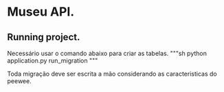 # Museu API.

## Running project.

Necessário usar o comando abaixo para criar as tabelas.
"""sh
python application.py run_migration
"""

Toda migração deve ser escrita a mão considerando as caracteristicas do peewee.
